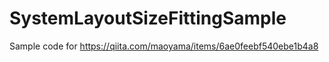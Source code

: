 # SystemLayoutSizeFittingSample

Sample code for https://qiita.com/maoyama/items/6ae0feebf540ebe1b4a8
